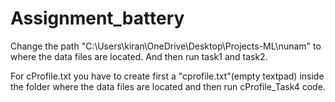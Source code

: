 # Assignment_battery

Change the path "C:\\Users\\kiran\\OneDrive\\Desktop\\Projects-ML\\nunam" to where the data files are located. And then run task1 and task2.

For cProfile.txt you have to create first a "cprofile.txt"(empty textpad) inside the folder where the data files are located and then run cProfile_Task4 code.

